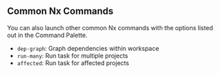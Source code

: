 ## Common Nx Commands

You can also launch other common Nx commands with the options listed out in the Command Palette.

* `dep-graph`: Graph dependencies within workspace
* `run-many`: Run task for multiple projects
* `affected`: Run task for affected projects
